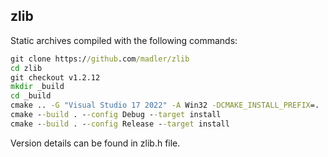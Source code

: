 ## zlib

Static archives compiled with the following commands:
```bat
git clone https://github.com/madler/zlib
cd zlib
git checkout v1.2.12
mkdir _build
cd _build
cmake .. -G "Visual Studio 17 2022" -A Win32 -DCMAKE_INSTALL_PREFIX=.
cmake --build . --config Debug --target install
cmake --build . --config Release --target install
```

Version details can be found in zlib.h file.
